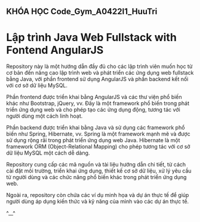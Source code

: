 ## KHÓA HỌC Code_Gym_A0422I1_HuuTri
# Lập trình Java Web Fullstack with Fontend AngularJS
 Repository này là một hướng dẫn đầy đủ cho các lập trình viên muốn học từ cơ bản đến nâng cao lập trình web và phát triển các ứng dụng web fullstack bằng Java,
 với phần frontend sử dụng AngularJS và phần backend kết nối với cơ sở dữ liệu MySQL.

Phần frontend được triển khai bằng AngularJS và các thư viện phổ biến khác như Bootstrap, jQuery, vv.
Đây là một framework phổ biến trong phát triển ứng dụng web và cho phép tạo các ứng dụng động, tương tác với người dùng một cách linh hoạt.

Phần backend được triển khai bằng Java và sử dụng các framework phổ biến như Spring, Hibernate, vv.
Spring là một framework mạnh mẽ và được sử dụng rộng rãi trong phát triển ứng dụng web Java. Hibernate là một framework ORM (Object-Relational Mapping)
cho phép tương tác với cơ sở dữ liệu MySQL một cách dễ dàng.

Repository cung cấp các mã nguồn và tài liệu hướng dẫn chi tiết, từ cách cài đặt môi trường, triển khai ứng dụng, 
thiết kế cơ sở dữ liệu, xử lý yêu cầu từ người dùng và các chức năng phổ biến khác trong phát triển ứng dụng web.

Ngoài ra, repository còn chứa các ví dụ minh họa và dự án thực tế để giúp người dùng áp dụng kiến thức và kỹ năng của mình vào các dự án thực tế.

^__^
